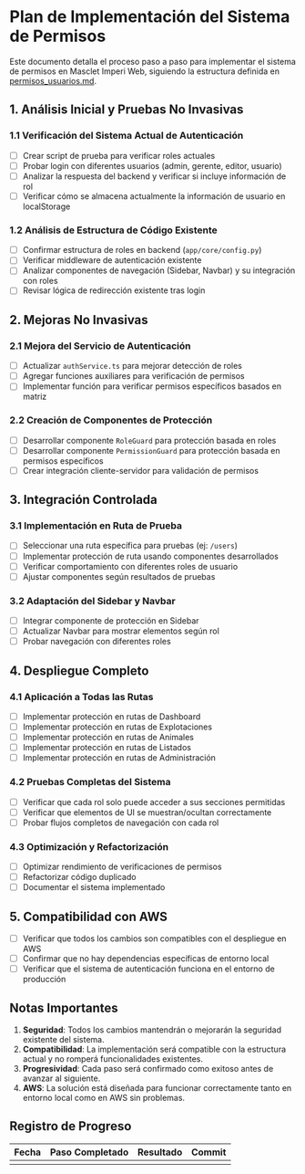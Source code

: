 # Plan de Implementación del Sistema de Permisos

Este documento detalla el proceso paso a paso para implementar el sistema de permisos en Masclet Imperi Web, siguiendo la estructura definida en [permisos_usuarios.md](./permisos_usuarios.md).

## 1. Análisis Inicial y Pruebas No Invasivas

### 1.1 Verificación del Sistema Actual de Autenticación

- [ ] Crear script de prueba para verificar roles actuales
- [ ] Probar login con diferentes usuarios (admin, gerente, editor, usuario)
- [ ] Analizar la respuesta del backend y verificar si incluye información de rol
- [ ] Verificar cómo se almacena actualmente la información de usuario en localStorage

### 1.2 Análisis de Estructura de Código Existente

- [ ] Confirmar estructura de roles en backend (`app/core/config.py`)
- [ ] Verificar middleware de autenticación existente
- [ ] Analizar componentes de navegación (Sidebar, Navbar) y su integración con roles
- [ ] Revisar lógica de redirección existente tras login

## 2. Mejoras No Invasivas

### 2.1 Mejora del Servicio de Autenticación

- [ ] Actualizar `authService.ts` para mejorar detección de roles
- [ ] Agregar funciones auxiliares para verificación de permisos
- [ ] Implementar función para verificar permisos específicos basados en matriz

### 2.2 Creación de Componentes de Protección

- [ ] Desarrollar componente `RoleGuard` para protección basada en roles
- [ ] Desarrollar componente `PermissionGuard` para protección basada en permisos específicos
- [ ] Crear integración cliente-servidor para validación de permisos

## 3. Integración Controlada

### 3.1 Implementación en Ruta de Prueba

- [ ] Seleccionar una ruta específica para pruebas (ej: `/users`)
- [ ] Implementar protección de ruta usando componentes desarrollados
- [ ] Verificar comportamiento con diferentes roles de usuario
- [ ] Ajustar componentes según resultados de pruebas

### 3.2 Adaptación del Sidebar y Navbar

- [ ] Integrar componente de protección en Sidebar
- [ ] Actualizar Navbar para mostrar elementos según rol
- [ ] Probar navegación con diferentes roles

## 4. Despliegue Completo

### 4.1 Aplicación a Todas las Rutas

- [ ] Implementar protección en rutas de Dashboard
- [ ] Implementar protección en rutas de Explotaciones
- [ ] Implementar protección en rutas de Animales
- [ ] Implementar protección en rutas de Listados
- [ ] Implementar protección en rutas de Administración

### 4.2 Pruebas Completas del Sistema

- [ ] Verificar que cada rol solo puede acceder a sus secciones permitidas
- [ ] Verificar que elementos de UI se muestran/ocultan correctamente
- [ ] Probar flujos completos de navegación con cada rol

### 4.3 Optimización y Refactorización

- [ ] Optimizar rendimiento de verificaciones de permisos
- [ ] Refactorizar código duplicado
- [ ] Documentar el sistema implementado

## 5. Compatibilidad con AWS

- [ ] Verificar que todos los cambios son compatibles con el despliegue en AWS
- [ ] Confirmar que no hay dependencias específicas de entorno local
- [ ] Verificar que el sistema de autenticación funciona en el entorno de producción

## Notas Importantes

1. **Seguridad**: Todos los cambios mantendrán o mejorarán la seguridad existente del sistema.
2. **Compatibilidad**: La implementación será compatible con la estructura actual y no romperá funcionalidades existentes.
3. **Progresividad**: Cada paso será confirmado como exitoso antes de avanzar al siguiente.
4. **AWS**: La solución está diseñada para funcionar correctamente tanto en entorno local como en AWS sin problemas.

## Registro de Progreso

| Fecha | Paso Completado | Resultado | Commit |
|-------|-----------------|-----------|--------|
|       |                 |           |        |
